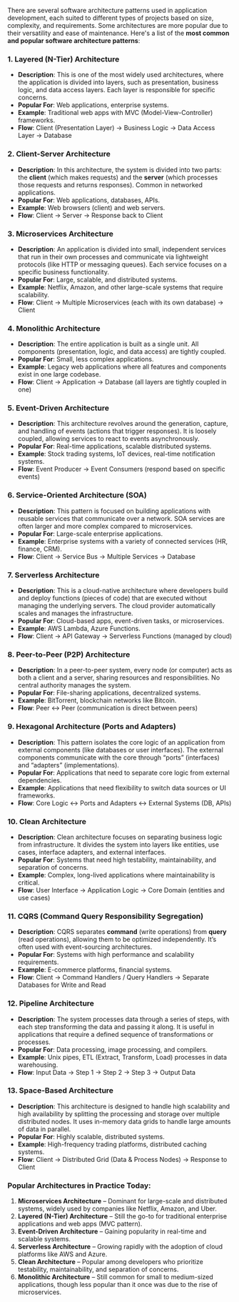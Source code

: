 There are several software architecture patterns used in application development, each suited to different types of projects based on size, complexity, and requirements. Some architectures are more popular due to their versatility and ease of maintenance. Here's a list of the **most common and popular software architecture patterns**:

### 1. **Layered (N-Tier) Architecture**
   - **Description**: This is one of the most widely used architectures, where the application is divided into layers, such as presentation, business logic, and data access layers. Each layer is responsible for specific concerns.
   - **Popular For**: Web applications, enterprise systems.
   - **Example**: Traditional web apps with MVC (Model-View-Controller) frameworks.
   - **Flow**: Client (Presentation Layer) → Business Logic → Data Access Layer → Database

### 2. **Client-Server Architecture**
   - **Description**: In this architecture, the system is divided into two parts: the **client** (which makes requests) and the **server** (which processes those requests and returns responses). Common in networked applications.
   - **Popular For**: Web applications, databases, APIs.
   - **Example**: Web browsers (client) and web servers.
   - **Flow**: Client → Server → Response back to Client

### 3. **Microservices Architecture**
   - **Description**: An application is divided into small, independent services that run in their own processes and communicate via lightweight protocols (like HTTP or messaging queues). Each service focuses on a specific business functionality.
   - **Popular For**: Large, scalable, and distributed systems.
   - **Example**: Netflix, Amazon, and other large-scale systems that require scalability.
   - **Flow**: Client → Multiple Microservices (each with its own database) → Client

### 4. **Monolithic Architecture**
   - **Description**: The entire application is built as a single unit. All components (presentation, logic, and data access) are tightly coupled.
   - **Popular For**: Small, less complex applications.
   - **Example**: Legacy web applications where all features and components exist in one large codebase.
   - **Flow**: Client → Application → Database (all layers are tightly coupled in one)

### 5. **Event-Driven Architecture**
   - **Description**: This architecture revolves around the generation, capture, and handling of events (actions that trigger responses). It is loosely coupled, allowing services to react to events asynchronously.
   - **Popular For**: Real-time applications, scalable distributed systems.
   - **Example**: Stock trading systems, IoT devices, real-time notification systems.
   - **Flow**: Event Producer → Event Consumers (respond based on specific events)

### 6. **Service-Oriented Architecture (SOA)**
   - **Description**: This pattern is focused on building applications with reusable services that communicate over a network. SOA services are often larger and more complex compared to microservices.
   - **Popular For**: Large-scale enterprise applications.
   - **Example**: Enterprise systems with a variety of connected services (HR, finance, CRM).
   - **Flow**: Client → Service Bus → Multiple Services → Database

### 7. **Serverless Architecture**
   - **Description**: This is a cloud-native architecture where developers build and deploy functions (pieces of code) that are executed without managing the underlying servers. The cloud provider automatically scales and manages the infrastructure.
   - **Popular For**: Cloud-based apps, event-driven tasks, or microservices.
   - **Example**: AWS Lambda, Azure Functions.
   - **Flow**: Client → API Gateway → Serverless Functions (managed by cloud)

### 8. **Peer-to-Peer (P2P) Architecture**
   - **Description**: In a peer-to-peer system, every node (or computer) acts as both a client and a server, sharing resources and responsibilities. No central authority manages the system.
   - **Popular For**: File-sharing applications, decentralized systems.
   - **Example**: BitTorrent, blockchain networks like Bitcoin.
   - **Flow**: Peer ↔ Peer (communication is direct between peers)

### 9. **Hexagonal Architecture (Ports and Adapters)**
   - **Description**: This pattern isolates the core logic of an application from external components (like databases or user interfaces). The external components communicate with the core through “ports” (interfaces) and “adapters” (implementations).
   - **Popular For**: Applications that need to separate core logic from external dependencies.
   - **Example**: Applications that need flexibility to switch data sources or UI frameworks.
   - **Flow**: Core Logic ↔ Ports and Adapters ↔ External Systems (DB, APIs)

### 10. **Clean Architecture**
   - **Description**: Clean architecture focuses on separating business logic from infrastructure. It divides the system into layers like entities, use cases, interface adapters, and external interfaces.
   - **Popular For**: Systems that need high testability, maintainability, and separation of concerns.
   - **Example**: Complex, long-lived applications where maintainability is critical.
   - **Flow**: User Interface → Application Logic → Core Domain (entities and use cases)

### 11. **CQRS (Command Query Responsibility Segregation)**
   - **Description**: CQRS separates **command** (write operations) from **query** (read operations), allowing them to be optimized independently. It’s often used with event-sourcing architectures.
   - **Popular For**: Systems with high performance and scalability requirements.
   - **Example**: E-commerce platforms, financial systems.
   - **Flow**: Client → Command Handlers / Query Handlers → Separate Databases for Write and Read

### 12. **Pipeline Architecture**
   - **Description**: The system processes data through a series of steps, with each step transforming the data and passing it along. It is useful in applications that require a defined sequence of transformations or processes.
   - **Popular For**: Data processing, image processing, and compilers.
   - **Example**: Unix pipes, ETL (Extract, Transform, Load) processes in data warehousing.
   - **Flow**: Input Data → Step 1 → Step 2 → Step 3 → Output Data

### 13. **Space-Based Architecture**
   - **Description**: This architecture is designed to handle high scalability and high availability by splitting the processing and storage over multiple distributed nodes. It uses in-memory data grids to handle large amounts of data in parallel.
   - **Popular For**: Highly scalable, distributed systems.
   - **Example**: High-frequency trading platforms, distributed caching systems.
   - **Flow**: Client → Distributed Grid (Data & Process Nodes) → Response to Client



### Popular Architectures in Practice Today:

1. **Microservices Architecture** – Dominant for large-scale and distributed systems, widely used by companies like Netflix, Amazon, and Uber.
2. **Layered (N-Tier) Architecture** – Still the go-to for traditional enterprise applications and web apps (MVC pattern).
3. **Event-Driven Architecture** – Gaining popularity in real-time and scalable systems.
4. **Serverless Architecture** – Growing rapidly with the adoption of cloud platforms like AWS and Azure.
5. **Clean Architecture** – Popular among developers who prioritize testability, maintainability, and separation of concerns.
6. **Monolithic Architecture** – Still common for small to medium-sized applications, though less popular than it once was due to the rise of microservices.